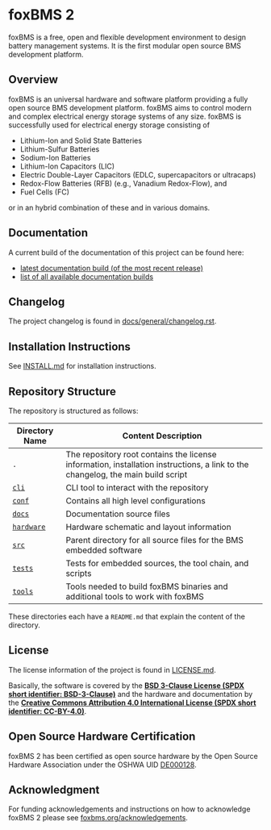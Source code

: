 # foxBMS 2

foxBMS is a free, open and flexible development environment to design battery
management systems.
It is the first modular open source BMS development platform.

## Overview

foxBMS is an universal hardware and software platform providing a fully open
source BMS development platform.
foxBMS aims to control modern and complex electrical energy storage systems of
any size.
foxBMS is successfully used for electrical energy storage consisting of

- Lithium-Ion and Solid State Batteries
- Lithium-Sulfur Batteries
- Sodium-Ion Batteries
- Lithium-Ion Capacitors (LIC)
- Electric Double-Layer Capacitors (EDLC, supercapacitors or ultracaps)
- Redox-Flow Batteries (RFB) (e.g., Vanadium Redox-Flow), and
- Fuel Cells (FC)

or in an hybrid combination of these and in various domains.

## Documentation

A current build of the documentation of this project can be found
here:

- [latest documentation build (of the most recent release)](https://iisb-foxbms.iisb.fraunhofer.de/foxbms/gen2/docs/html/latest/)
- [list of all available documentation builds](https://iisb-foxbms.iisb.fraunhofer.de/foxbms/gen2/docs/html/)

## Changelog

The project changelog is found in
[docs/general/changelog.rst](./docs/general/changelog.rst).

## Installation Instructions

See [INSTALL.md](./INSTALL.md) for installation instructions.

## Repository Structure

The repository is structured as follows:

| Directory Name            |  Content Description                                                                                                            |
| ------------------------- | ------------------------------------------------------------------------------------------------------------------------------- |
| `.`                       | The repository root contains the license information, installation instructions, a link to the changelog, the main build script |
| [`cli`](./cli)            | CLI tool to interact with the repository                                                                                        |
| [`conf`](./conf)          | Contains all high level configurations                                                                                          |
| [`docs`](./docs)          | Documentation source files                                                                                                      |
| [`hardware`](./hardware)  | Hardware schematic and layout information                                                                                       |
| [`src`](./src)            | Parent directory for all source files for the BMS embedded software                                                             |
| [`tests`](./tests)        | Tests for embedded sources, the tool chain, and scripts                                                                         |
| [`tools`](./tools)        | Tools needed to build foxBMS binaries and additional tools to work with foxBMS                                                  |

These directories each have a `README.md` that explain the content of the
directory.

## License

The license information of the project is found in [LICENSE.md](./LICENSE.md).

Basically, the software is covered by the
[**BSD 3-Clause License (SPDX short identifier: BSD-3-Clause)**](https://opensource.org/licenses/BSD-3-Clause)
and the hardware and documentation by the
[**Creative Commons Attribution 4.0 International License (SPDX short identifier: CC-BY-4.0)**](https://creativecommons.org/licenses/by/4.0/legalcode).

## Open Source Hardware Certification

foxBMS 2 has been certified as open source hardware by the
Open Source Hardware Association under the OSHWA UID
[DE000128](https://certification.oshwa.org/de000128.html).

## Acknowledgment

For funding acknowledgements and instructions on how to acknowledge foxBMS 2
please see [foxbms.org/acknowledgements](https://foxbms.org/acknowledgements/).
